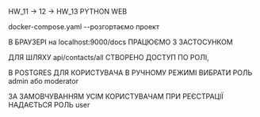 HW_11 -> 12 -> HW_13 PYTHON WEB

docker-compose.yaml --розгортаємо проект 

В БРАУЗЕРІ на localhost:9000/docs  ПРАЦЮЄМО З ЗАСТОСУНКОМ

ДЛЯ ШЛЯХУ api/contacts/all СТВОРЕНО ДОСТУП ПО РОЛІ, 

В POSTGRES ДЛЯ КОРИСТУВАЧА  В РУЧНОМУ РЕЖИМІ ВИБРАТИ  РОЛЬ  admin або moderator

ЗА ЗАМОВЧУВАННЯМ УСІМ КОРИСТУВАЧАМ ПРИ РЕЄСТРАЦІЇ НАДАЄТЬСЯ РОЛЬ user



